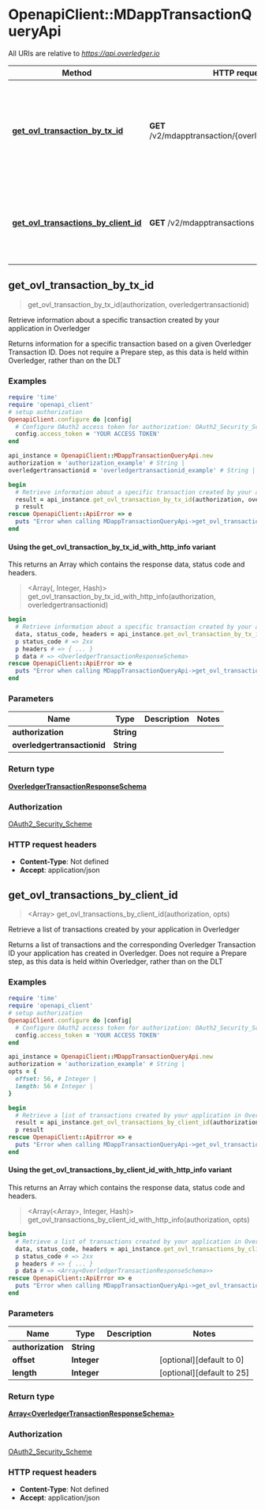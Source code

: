 # OpenapiClient::MDappTransactionQueryApi

All URIs are relative to *https://api.overledger.io*

| Method | HTTP request | Description |
| ------ | ------------ | ----------- |
| [**get_ovl_transaction_by_tx_id**](MDappTransactionQueryApi.md#get_ovl_transaction_by_tx_id) | **GET** /v2/mdapptransaction/{overledgertransactionid} | Retrieve information about a specific transaction created by your application in Overledger |
| [**get_ovl_transactions_by_client_id**](MDappTransactionQueryApi.md#get_ovl_transactions_by_client_id) | **GET** /v2/mdapptransactions | Retrieve a list of transactions created by your application in Overledger |


## get_ovl_transaction_by_tx_id

> <OverledgerTransactionResponseSchema> get_ovl_transaction_by_tx_id(authorization, overledgertransactionid)

Retrieve information about a specific transaction created by your application in Overledger

Returns information for a specific transaction based on a given Overledger Transaction ID. Does not require a Prepare step, as this data is held within Overledger, rather than on the DLT

### Examples

```ruby
require 'time'
require 'openapi_client'
# setup authorization
OpenapiClient.configure do |config|
  # Configure OAuth2 access token for authorization: OAuth2_Security_Scheme
  config.access_token = 'YOUR ACCESS TOKEN'
end

api_instance = OpenapiClient::MDappTransactionQueryApi.new
authorization = 'authorization_example' # String | 
overledgertransactionid = 'overledgertransactionid_example' # String | 

begin
  # Retrieve information about a specific transaction created by your application in Overledger
  result = api_instance.get_ovl_transaction_by_tx_id(authorization, overledgertransactionid)
  p result
rescue OpenapiClient::ApiError => e
  puts "Error when calling MDappTransactionQueryApi->get_ovl_transaction_by_tx_id: #{e}"
end
```

#### Using the get_ovl_transaction_by_tx_id_with_http_info variant

This returns an Array which contains the response data, status code and headers.

> <Array(<OverledgerTransactionResponseSchema>, Integer, Hash)> get_ovl_transaction_by_tx_id_with_http_info(authorization, overledgertransactionid)

```ruby
begin
  # Retrieve information about a specific transaction created by your application in Overledger
  data, status_code, headers = api_instance.get_ovl_transaction_by_tx_id_with_http_info(authorization, overledgertransactionid)
  p status_code # => 2xx
  p headers # => { ... }
  p data # => <OverledgerTransactionResponseSchema>
rescue OpenapiClient::ApiError => e
  puts "Error when calling MDappTransactionQueryApi->get_ovl_transaction_by_tx_id_with_http_info: #{e}"
end
```

### Parameters

| Name | Type | Description | Notes |
| ---- | ---- | ----------- | ----- |
| **authorization** | **String** |  |  |
| **overledgertransactionid** | **String** |  |  |

### Return type

[**OverledgerTransactionResponseSchema**](OverledgerTransactionResponseSchema.md)

### Authorization

[OAuth2_Security_Scheme](../README.md#OAuth2_Security_Scheme)

### HTTP request headers

- **Content-Type**: Not defined
- **Accept**: application/json


## get_ovl_transactions_by_client_id

> <Array<OverledgerTransactionResponseSchema>> get_ovl_transactions_by_client_id(authorization, opts)

Retrieve a list of transactions created by your application in Overledger

Returns a list of transactions and the corresponding Overledger Transaction ID your application has created in Overledger. Does not require a Prepare step, as this data is held within Overledger, rather than on the DLT

### Examples

```ruby
require 'time'
require 'openapi_client'
# setup authorization
OpenapiClient.configure do |config|
  # Configure OAuth2 access token for authorization: OAuth2_Security_Scheme
  config.access_token = 'YOUR ACCESS TOKEN'
end

api_instance = OpenapiClient::MDappTransactionQueryApi.new
authorization = 'authorization_example' # String | 
opts = {
  offset: 56, # Integer | 
  length: 56 # Integer | 
}

begin
  # Retrieve a list of transactions created by your application in Overledger
  result = api_instance.get_ovl_transactions_by_client_id(authorization, opts)
  p result
rescue OpenapiClient::ApiError => e
  puts "Error when calling MDappTransactionQueryApi->get_ovl_transactions_by_client_id: #{e}"
end
```

#### Using the get_ovl_transactions_by_client_id_with_http_info variant

This returns an Array which contains the response data, status code and headers.

> <Array(<Array<OverledgerTransactionResponseSchema>>, Integer, Hash)> get_ovl_transactions_by_client_id_with_http_info(authorization, opts)

```ruby
begin
  # Retrieve a list of transactions created by your application in Overledger
  data, status_code, headers = api_instance.get_ovl_transactions_by_client_id_with_http_info(authorization, opts)
  p status_code # => 2xx
  p headers # => { ... }
  p data # => <Array<OverledgerTransactionResponseSchema>>
rescue OpenapiClient::ApiError => e
  puts "Error when calling MDappTransactionQueryApi->get_ovl_transactions_by_client_id_with_http_info: #{e}"
end
```

### Parameters

| Name | Type | Description | Notes |
| ---- | ---- | ----------- | ----- |
| **authorization** | **String** |  |  |
| **offset** | **Integer** |  | [optional][default to 0] |
| **length** | **Integer** |  | [optional][default to 25] |

### Return type

[**Array&lt;OverledgerTransactionResponseSchema&gt;**](OverledgerTransactionResponseSchema.md)

### Authorization

[OAuth2_Security_Scheme](../README.md#OAuth2_Security_Scheme)

### HTTP request headers

- **Content-Type**: Not defined
- **Accept**: application/json

